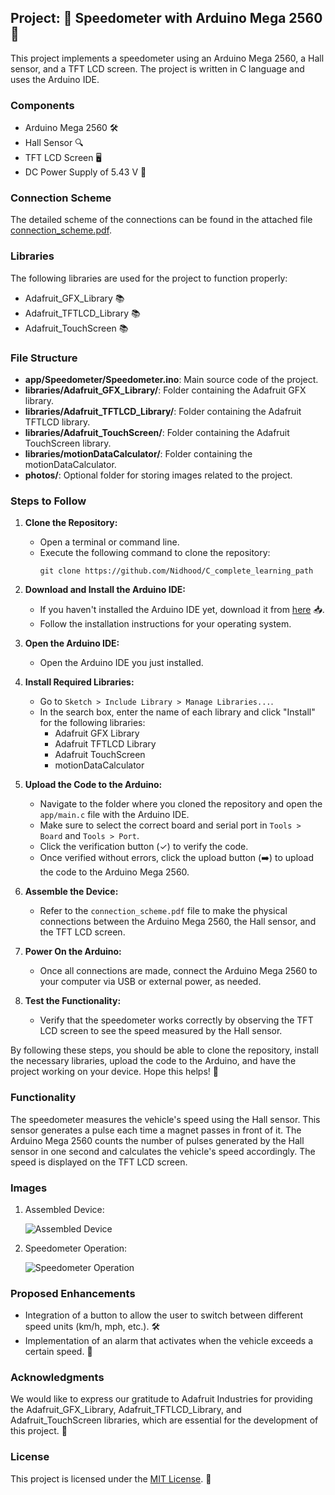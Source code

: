 ## Project: 🚀 Speedometer with Arduino Mega 2560 🚗

This project implements a speedometer using an Arduino Mega 2560, a Hall sensor, and a TFT LCD screen. The project is written in C language and uses the Arduino IDE.

### Components

- Arduino Mega 2560 🛠️
- Hall Sensor 🔍
- TFT LCD Screen 🖥️
- DC Power Supply of 5.43 V 🔌

### Connection Scheme

The detailed scheme of the connections can be found in the attached file [connection_scheme.pdf](connection_scheme.pdf).

### Libraries

The following libraries are used for the project to function properly:

- Adafruit_GFX_Library 📚
- Adafruit_TFTLCD_Library 📚
- Adafruit_TouchScreen 📚

### File Structure

- **app/Speedometer/Speedometer.ino**: Main source code of the project.
- **libraries/Adafruit_GFX_Library/**: Folder containing the Adafruit GFX library.
- **libraries/Adafruit_TFTLCD_Library/**: Folder containing the Adafruit TFTLCD library.
- **libraries/Adafruit_TouchScreen/**: Folder containing the Adafruit TouchScreen library.
- **libraries/motionDataCalculator/**: Folder containing the motionDataCalculator.
- **photos/**: Optional folder for storing images related to the project.

### Steps to Follow

1. **Clone the Repository:**
    - Open a terminal or command line.
    - Execute the following command to clone the repository:
      ```
      git clone https://github.com/Nidhood/C_complete_learning_path
      ```

2. **Download and Install the Arduino IDE:**
    - If you haven't installed the Arduino IDE yet, download it from [here](https://www.arduino.cc/en/Main/Software) 📥.
    - Follow the installation instructions for your operating system.

3. **Open the Arduino IDE:**
    - Open the Arduino IDE you just installed.

4. **Install Required Libraries:**
    - Go to `Sketch > Include Library > Manage Libraries...`.
    - In the search box, enter the name of each library and click "Install" for the following libraries:
        - Adafruit GFX Library
        - Adafruit TFTLCD Library
        - Adafruit TouchScreen
        - motionDataCalculator

5. **Upload the Code to the Arduino:**
    - Navigate to the folder where you cloned the repository and open the `app/main.c` file with the Arduino IDE.
    - Make sure to select the correct board and serial port in `Tools > Board` and `Tools > Port`.
    - Click the verification button (✓) to verify the code.
    - Once verified without errors, click the upload button (➡️) to upload the code to the Arduino Mega 2560.

6. **Assemble the Device:**
    - Refer to the `connection_scheme.pdf` file to make the physical connections between the Arduino Mega 2560, the Hall sensor, and the TFT LCD screen.

7. **Power On the Arduino:**
    - Once all connections are made, connect the Arduino Mega 2560 to your computer via USB or external power, as needed.

8. **Test the Functionality:**
    - Verify that the speedometer works correctly by observing the TFT LCD screen to see the speed measured by the Hall sensor.

By following these steps, you should be able to clone the repository, install the necessary libraries, upload the code to the Arduino, and have the project working on your device. Hope this helps! 🎉

### Functionality

The speedometer measures the vehicle's speed using the Hall sensor. This sensor generates a pulse each time a magnet passes in front of it. The Arduino Mega 2560 counts the number of pulses generated by the Hall sensor in one second and calculates the vehicle's speed accordingly. The speed is displayed on the TFT LCD screen.

### Images

1. Assembled Device:

   ![Assembled Device](photos/Prototype.png)

2. Speedometer Operation:

   ![Speedometer Operation](photos/Results.png)

### Proposed Enhancements

- Integration of a button to allow the user to switch between different speed units (km/h, mph, etc.). 🛠️
- Implementation of an alarm that activates when the vehicle exceeds a certain speed. 🚨

### Acknowledgments

We would like to express our gratitude to Adafruit Industries for providing the Adafruit_GFX_Library, Adafruit_TFTLCD_Library, and Adafruit_TouchScreen libraries, which are essential for the development of this project. 🙏

### License

This project is licensed under the [MIT License](LICENSE.txt). 📜